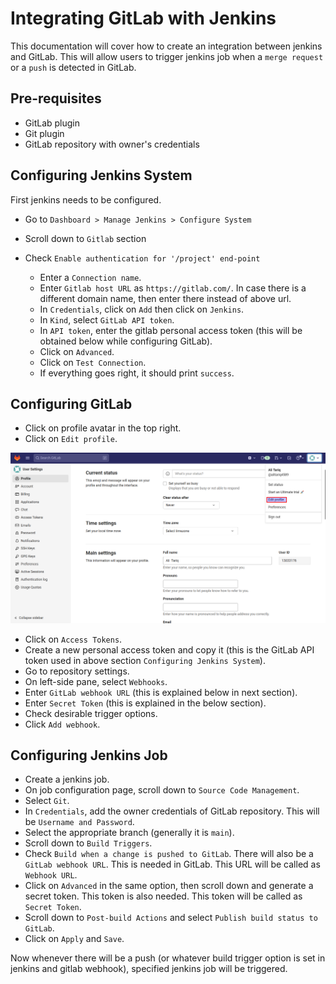 # Integrating GitLab with Jenkins  

This documentation will cover how to create an integration between jenkins and GitLab. This will allow users to trigger jenkins job when a `merge request` or a `push` is detected in GitLab.  

## Pre-requisites  

- GitLab plugin  
- Git plugin  
- GitLab repository with owner's credentials  

## Configuring Jenkins System  

First jenkins needs to be configured.  

- Go to `Dashboard > Manage Jenkins > Configure System`  
- Scroll down to `Gitlab` section  
- Check `Enable authentication for '/project' end-point`  

  - Enter a `Connection name`.  
  - Enter `Gitlab host URL` as `https://gitlab.com/`. In case there is a different domain name, then enter there instead of above url.  
  - In `Credentials`, click on `Add` then click on `Jenkins`.  
  - In `Kind`, select `GitLab API token`.  
  - In `API token`, enter the gitlab personal access token (this will be obtained below while configuring GitLab).  
  - Click on `Advanced`.
  - Click on `Test Connection`.  
  - If everything goes right, it should print `success`.  

## Configuring GitLab  

- Click on profile avatar in the top right.  
- Click on `Edit profile`.  

![GitLab Profile Settings](<../doc_images/GitLab_profile_settings.png>)  

- Click on `Access Tokens`.
- Create a new personal access token and copy it (this is the GitLab API token used in above section `Configuring Jenkins System`).  
- Go to repository settings.
- On left-side pane, select `Webhooks`.  
- Enter `GitLab webhook URL` (this is explained below in next section).  
- Enter `Secret Token` (this is explained in the below section).
- Check desirable trigger options.  
- Click `Add webhook`.

## Configuring Jenkins Job

- Create a jenkins job.
- On job configuration page, scroll down to `Source Code Management`.  
- Select `Git`.  
- In `Credentials`, add the owner credentials of GitLab repository. This will be `Username and Password`.  
- Select the appropriate branch (generally it is `main`).  
- Scroll down to `Build Triggers`.  
- Check `Build when a change is pushed to GitLab`. There will also be a `GitLab webhook URL`. This is needed in GitLab. This URL will be called as `Webhook URL`.  
- Click on `Advanced` in the same option, then scroll down and generate a secret token. This token is also needed. This token will be called as `Secret Token`.
- Scroll down to `Post-build Actions` and select `Publish build status to GitLab`.  
- Click on `Apply` and `Save`.  

Now whenever there will be a push (or whatever build trigger option is set in jenkins and gitlab webhook), specified jenkins job will be triggered.
